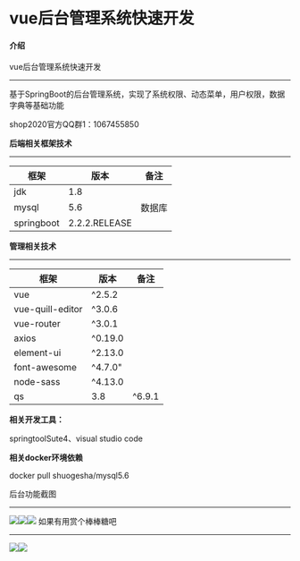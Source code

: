 # vue后台管理系统快速开发

#### 介绍
vue后台管理系统快速开发

---

基于SpringBoot的后台管理系统，实现了系统权限、动态菜单，用户权限，数据字典等基础功能

shop2020官方QQ群1：1067455850
 
**后端相关框架技术**

---

| 框架 | 版本 | 备注 |
| --- | --- | --- |
| jdk | 1.8 |   |
| mysql| 5.6 |  数据库 | 
| springboot | 2.2.2.RELEASE|   | 

**管理相关技术**

---

| 框架 | 版本 | 备注 |
| --- | --- | --- |
| vue | ^2.5.2 |   |
| vue-quill-editor| ^3.0.6 |   |
| vue-router | ^3.0.1|   |
| axios | ^0.19.0 |   |
| element-ui | ^2.13.0|   |
| font-awesome |^4.7.0" |   |
| node-sass | ^4.13.0 |  |
| qs | 3.8 | ^6.9.1 |

**相关开发工具：**

springtoolSute4、visual studio code

**相关docker环境依赖** 

docker pull shuogesha/mysql5.6


后台功能截图

---

![](https://oscimg.oschina.net/oscnet/up-a46a271e94b2762a4fc47f7aee5f4f5b8e3.png)![](https://oscimg.oschina.net/oscnet/up-ee9acc738dd40b04a72307f6894a2c6ad09.png)![](https://oscimg.oschina.net/oscnet/up-f866e82ec41f0ac3bbace3309d9359d9373.png)
如果有用赏个棒棒糖吧

---
![](https://oscimg.oschina.net/oscnet/up-e033c93ff2df3a3cc8bb78ab934c2cf834a.JPEG)![](https://oscimg.oschina.net/oscnet/up-fe67b7c9d60e614536afaeb294d2c795d38.JPEG)